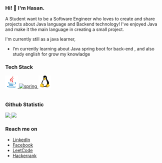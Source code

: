 ### Hi! 👋 I'm Hasan.


A Student want to be a Software Engineer who loves to create and share projects about Java language and Backend technology! I've enjoyed Java and make it the main language in creating a small project.

I'm currently still as a java learner, 
-  I’m currently learning about Java spring boot for back-end , and also study english for grow my knowladge
   



### Tech Stack
  <a href="https://www.java.com" target="_blank" rel="noreferrer"> <img src="https://raw.githubusercontent.com/devicons/devicon/master/icons/java/java-original.svg" alt="java" width="40" height="40"/> </a> 
  <a href="https://spring.io/" target="_blank" rel="noreferrer"> <img src="https://www.vectorlogo.zone/logos/springio/springio-icon.svg" alt="spring" width="40" height="40"/> </a>
  <a href="https://www.linux.org/" target="_blank" rel="noreferrer"> <img src="https://raw.githubusercontent.com/devicons/devicon/master/icons/linux/linux-original.svg" alt="linux" width="40" height="40"/> </a> 
  <br>
  <br>
  
### Github Statistic

<p align="left">
<a href="https://github.com/penuliscode">
  <img height="180em" src="https://github-readme-stats-eight-theta.vercel.app/api?username=hasanalmunawr&show_icons=true&theme=algolia&include_all_commits=true&count_private=true"/>
  <img height="180em" src="https://github-readme-stats-eight-theta.vercel.app/api/top-langs/?username=hasanalmunawr&layout=compact&layout=compact&theme=algolia"/>
</a>
</p>

### Reach me on
- <a href="https://linkedin.com/in/hasan-almunawar-083982278/">LinkedIn</a> 
- <a href="https://web.facebook.com/hasan.almunawar.315">Facebook</a>
- <a href="https://leetcode.com/hasan_23/">LeetCode</a>
- <a href="https://www.hackerrank.com/hasanalmunawar07">Hackerrank</a>

